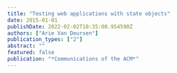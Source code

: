 ```yaml
---
title: "Testing web applications with state objects"
date: 2015-01-01
publishDate: 2022-02-02T10:35:00.954590Z
authors: ["Arie Van Deursen"]
publication_types: ["2"]
abstract: ""
featured: false
publication: "*Communications of the ACM*"
---
```


